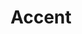 ---
codehost: https://github.com/https://github.com/mirego/accent
logohandle: accentreviews
sort: accent
title: Accent
website: https://www.accent.reviews/
---
